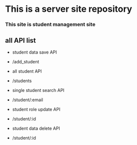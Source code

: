

# This is a server site repository 
### This site is student management site 

## all API list 
* student data save API 
- /add_student
* all student API 
- /students
* single student search API 
- /student/:email
* student role update API 
- /student/:id
* student data delete API 
- /student/:id